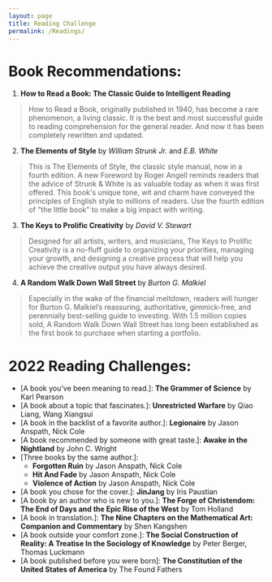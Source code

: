 ```yaml
---
layout: page
title: Reading Challenge
permalink: /Readings/
---
```


# Book Recommendations:
1. **How to Read a Book: The Classic Guide to Intelligent Reading**
> How to Read a Book, originally published in 1940, has become a rare phenomenon, a living classic. It is the best and most successful guide to reading comprehension for the general reader. And now it has been completely rewritten and updated.

2. **The Elements of Style** by *William Strunk Jr.* and  *E.B. White*
> This is The Elements of Style, the classic style manual, now in a fourth edition. A new Foreword by Roger Angell reminds readers that the advice of Strunk & White is as valuable today as when it was first offered. This book's unique tone, wit and charm have conveyed the principles of English style to millions of readers. Use the fourth edition of "the little book" to make a big impact with writing.

3. **The Keys to Prolific Creativity** by *David V. Stewart*
> Designed for all artists, writers, and musicians, The Keys to Prolific Creativity is a no-fluff guide to organizing your priorities, managing your growth, and designing a creative process that will help you achieve the creative output you have always desired.


4. **A Random Walk Down Wall Street** by *Burton G. Malkiel*
> Especially in the wake of the financial meltdown, readers will hunger for Burton G. Malkiel’s reassuring, authoritative, gimmick-free, and perennially best-selling guide to investing. With 1.5 million copies sold, A Random Walk Down Wall Street has long been established as the first book to purchase when starting a portfolio.

# 2022 Reading Challenges:
- \[A book you’ve been meaning to read.]: **The Grammer of Science** by Karl Pearson
- \[A book about a topic that fascinates.\]: **Unrestricted Warfare** by Qiao Liang, Wang Xiangsui
- \[A book in the backlist of a favorite author.\]: **Legionaire** by Jason Anspath, Nick Cole
- \[A book recommended by someone with great taste.\]: **Awake in the Nightland** by John C. Wright
- \[Three books by the same author.\]:
    * **Forgotten Ruin** by Jason Anspath, Nick Cole
    * **Hit And Fade** by Jason Anspath, Nick Cole
    * **Violence of Action** by Jason Anspath, Nick Cole
- \[A book you chose for the cover.\]: **JinJang** by Iris Paustian
- \[A book by an author who is new to you.\]: **The Forge of Christendom: The End of Days and the Epic Rise of the West** by Tom Holland
- \[A book in translation.\]: **The Nine Chapters on the Mathematical Art: Companion and Commentary** by Shen Kangshen
- \[A book outside your comfort zone.\]: **The Social Construction of Reality: A Treatise In the Sociology of Knowledge** by Peter Berger, Thomas Luckmann
- \[A book published before you were born\]: **The Constitution of the United States of America** by The Found Fathers